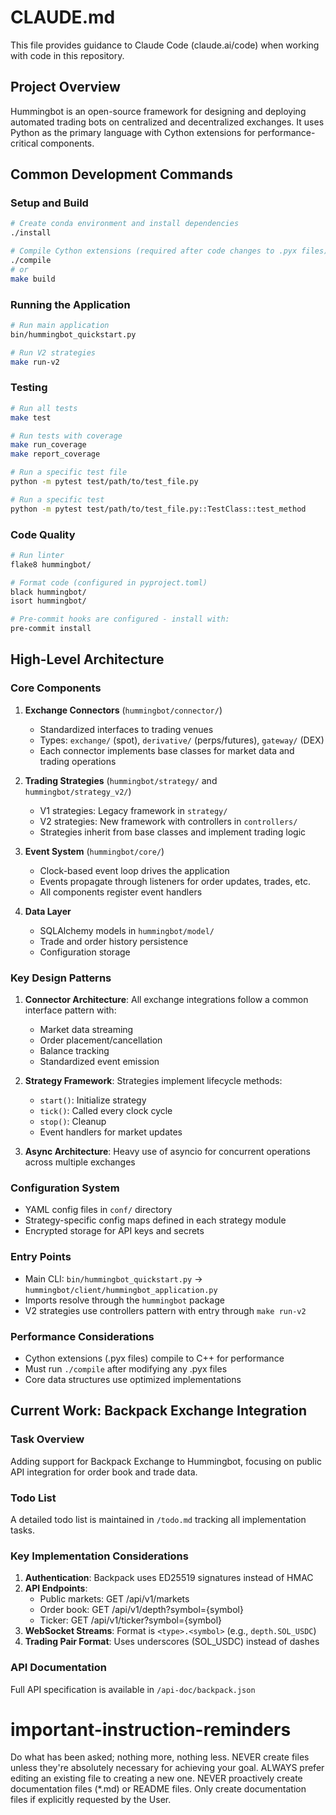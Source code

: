 # CLAUDE.md

This file provides guidance to Claude Code (claude.ai/code) when working with code in this repository.

## Project Overview

Hummingbot is an open-source framework for designing and deploying automated trading bots on centralized and decentralized exchanges. It uses Python as the primary language with Cython extensions for performance-critical components.

## Common Development Commands

### Setup and Build
```bash
# Create conda environment and install dependencies
./install

# Compile Cython extensions (required after code changes to .pyx files)
./compile
# or
make build
```

### Running the Application
```bash
# Run main application
bin/hummingbot_quickstart.py

# Run V2 strategies
make run-v2
```

### Testing
```bash
# Run all tests
make test

# Run tests with coverage
make run_coverage
make report_coverage

# Run a specific test file
python -m pytest test/path/to/test_file.py

# Run a specific test
python -m pytest test/path/to/test_file.py::TestClass::test_method
```

### Code Quality
```bash
# Run linter
flake8 hummingbot/

# Format code (configured in pyproject.toml)
black hummingbot/
isort hummingbot/

# Pre-commit hooks are configured - install with:
pre-commit install
```

## High-Level Architecture

### Core Components

1. **Exchange Connectors** (`hummingbot/connector/`)
   - Standardized interfaces to trading venues
   - Types: `exchange/` (spot), `derivative/` (perps/futures), `gateway/` (DEX)
   - Each connector implements base classes for market data and trading operations

2. **Trading Strategies** (`hummingbot/strategy/` and `hummingbot/strategy_v2/`)
   - V1 strategies: Legacy framework in `strategy/`
   - V2 strategies: New framework with controllers in `controllers/`
   - Strategies inherit from base classes and implement trading logic

3. **Event System** (`hummingbot/core/`)
   - Clock-based event loop drives the application
   - Events propagate through listeners for order updates, trades, etc.
   - All components register event handlers

4. **Data Layer**
   - SQLAlchemy models in `hummingbot/model/`
   - Trade and order history persistence
   - Configuration storage

### Key Design Patterns

1. **Connector Architecture**: All exchange integrations follow a common interface pattern with:
   - Market data streaming
   - Order placement/cancellation
   - Balance tracking
   - Standardized event emission

2. **Strategy Framework**: Strategies implement lifecycle methods:
   - `start()`: Initialize strategy
   - `tick()`: Called every clock cycle
   - `stop()`: Cleanup
   - Event handlers for market updates

3. **Async Architecture**: Heavy use of asyncio for concurrent operations across multiple exchanges

### Configuration System

- YAML config files in `conf/` directory
- Strategy-specific config maps defined in each strategy module
- Encrypted storage for API keys and secrets

### Entry Points

- Main CLI: `bin/hummingbot_quickstart.py` -> `hummingbot/client/hummingbot_application.py`
- Imports resolve through the `hummingbot` package
- V2 strategies use controllers pattern with entry through `make run-v2`

### Performance Considerations

- Cython extensions (.pyx files) compile to C++ for performance
- Must run `./compile` after modifying any .pyx files
- Core data structures use optimized implementations

## Current Work: Backpack Exchange Integration

### Task Overview
Adding support for Backpack Exchange to Hummingbot, focusing on public API integration for order book and trade data.

### Todo List
A detailed todo list is maintained in `/todo.md` tracking all implementation tasks.

### Key Implementation Considerations
1. **Authentication**: Backpack uses ED25519 signatures instead of HMAC
2. **API Endpoints**:
   - Public markets: GET /api/v1/markets
   - Order book: GET /api/v1/depth?symbol={symbol}
   - Ticker: GET /api/v1/ticker?symbol={symbol}
3. **WebSocket Streams**: Format is `<type>.<symbol>` (e.g., `depth.SOL_USDC`)
4. **Trading Pair Format**: Uses underscores (SOL_USDC) instead of dashes

### API Documentation
Full API specification is available in `/api-doc/backpack.json`

# important-instruction-reminders
Do what has been asked; nothing more, nothing less.
NEVER create files unless they're absolutely necessary for achieving your goal.
ALWAYS prefer editing an existing file to creating a new one.
NEVER proactively create documentation files (*.md) or README files. Only create documentation files if explicitly requested by the User.
